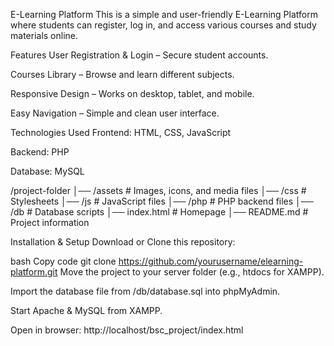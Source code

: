 E-Learning Platform
This is a simple and user-friendly E-Learning Platform where students can register, log in, and access various courses and study materials online.

Features
User Registration & Login – Secure student accounts.

Courses Library – Browse and learn different subjects.

Responsive Design – Works on desktop, tablet, and mobile.

Easy Navigation – Simple and clean user interface.

Technologies Used
Frontend: HTML, CSS, JavaScript

Backend: PHP

Database: MySQL

/project-folder
│── /assets        # Images, icons, and media files
│── /css           # Stylesheets
│── /js            # JavaScript files
│── /php           # PHP backend files
│── /db            # Database scripts
│── index.html     # Homepage
│── README.md      # Project information

Installation & Setup
Download or Clone this repository:

bash
Copy code
git clone https://github.com/yourusername/elearning-platform.git
Move the project to your server folder (e.g., htdocs for XAMPP).

Import the database file from /db/database.sql into phpMyAdmin.

Start Apache & MySQL from XAMPP.

Open in browser: http://localhost/bsc_project/index.html




